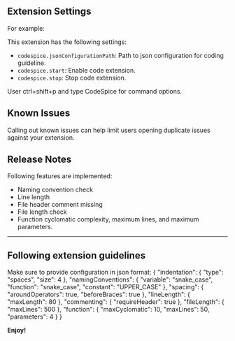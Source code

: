 ## Extension Settings

For example:

This extension has the following settings:

* `codespice.jsonConfigurationPath`: Path to json configuration for coding guideline.
* `codespice.start`: Enable code extension.
* `codespice.stop`: Stop code extension.

User ctrl+shift+p and type CodeSpice for command options.

## Known Issues

Calling out known issues can help limit users opening duplicate issues against your extension.

## Release Notes

Following features are implemented:
* Naming convention check
* Line length
* File header comment missing 
* File length check
* Function cyclomatic complexity, maximum lines, and maximum parameters.

---

## Following extension guidelines

Make sure to provide configuration in json format:
{
  "indentation": {
    "type": "spaces",
    "size": 4
  },
  "namingConventions": {
    "variable": "snake_case",
    "function": "snake_case",
    "constant": "UPPER_CASE"
  },
  "spacing": {
    "aroundOperators": true,
    "beforeBraces": true
  },
  "lineLength": {
    "maxLength": 80
  },
  "commenting": {
    "requireHeader": true
  },
  "fileLength": {
    "maxLines": 500
  },
  "function": {
    "maxCyclomatic": 10,
    "maxLines": 50,
    "parameters": 4
  }
}

**Enjoy!**
